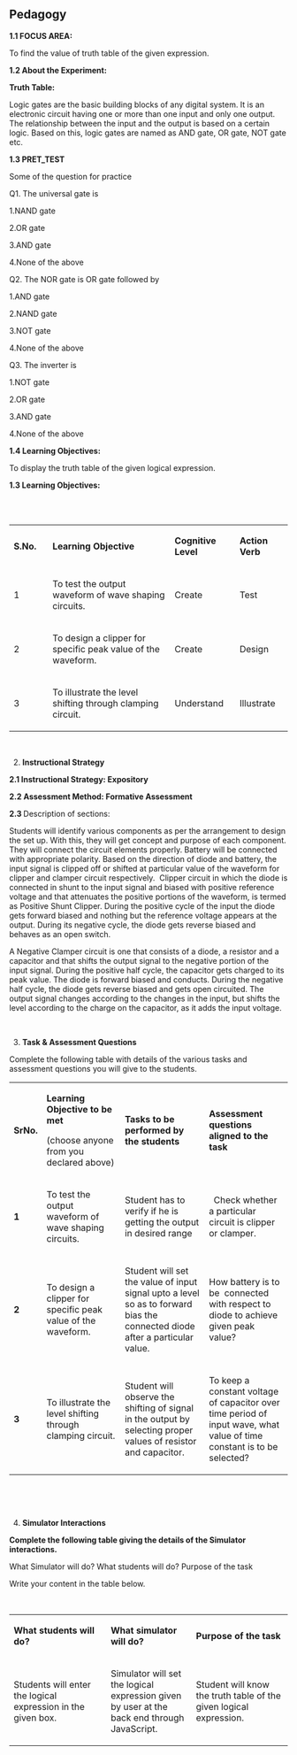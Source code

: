 ## Pedagogy
<p><strong>1.1</strong><strong> FOCUS AREA: </strong></p>
<p>To find the value of truth table of the given expression.</p>
<p><strong>1.2 About the Experiment: </strong></p>
<p><strong>Truth Table:</strong></p>
<p>Logic gates are the basic building blocks of any digital system.
It is an electronic circuit having one or more than one input and only one output. 
The relationship between the input and the output is based on a certain logic.
Based on this, logic gates are named as AND gate, OR gate, NOT gate etc.</p>
  <b> 1.3 PRET_TEST</b>
<P>
  <P>Some of the question  for practice</p>
Q1. The universal gate is</P>

<P>1.NAND gate</P>
<P>2.OR gate</P>
<P>3.AND gate</P>
<P>4.None of the above</P>
<P>Q2. The NOR gate is OR gate followed by</P>

<P>1.AND gate</P>
<P>2.NAND gate</P>
<P>3.NOT gate</P>
<P>4.None of the above</P>
<P>Q3. The inverter is</P>

<P>1.NOT gate</P>
<P>2.OR gate</P>
<P>3.AND gate</P>
<P>4.None of the above</P>





















<p><strong>1.4 Learning Objectives:</strong></p>
<p>To display the truth table of the given logical expression.</p>
<table width="708">
<tbody>
  <p><strong>1.3 Learning Objectives:</strong></p>
<p>&nbsp;</p>
<table width="612">
<tbody>
<tr>
<td width="68">
<p><strong>S.No.</strong></p>
</td>
<td width="334">
<p><strong>Learning Objective</strong></p>
</td>
<td width="115">
<p><strong>Cognitive Level</strong></p>
</td>
<td width="94">
<p><strong>Action Verb</strong></p>
</td>
</tr>
<tr>
<td width="68">
<p>1</p>
</td>
<td width="334">
<p>To test the output waveform of wave shaping circuits.</p>
</td>
<td width="115">
<p>Create</p>
</td>
<td width="94">
<p>Test</p>
</td>
</tr>
<tr>
<td width="68">
<p>2</p>
</td>
<td width="334">
<p>To design a clipper for specific peak value of the waveform.</p>
</td>
<td width="115">
<p>Create</p>
</td>
<td width="94">
<p>Design</p>
</td>
</tr>
<tr>
<td width="68">
<p>3</p>
</td>
<td width="334">
<p>To illustrate the level shifting through clamping circuit.</p>
</td>
<td width="115">
<p>Understand</p>
</td>
<td width="94">
<p>Illustrate</p>
</td>
</tr>
</tbody>
</table>
<p><strong>&nbsp;</strong></p>
<ol start="2">
<li><strong> Instructional Strategy </strong></li>
</ol>
<p><strong>2.1 Instructional Strategy: Expository</strong></p>
<p><strong>2.2 Assessment Method: Formative Assessment</strong></p>
<p><strong>2.3 </strong>Description of sections:</p>
<p>Students will identify various components as per the arrangement to design the set up. With this, they will get concept and purpose of each component. They will connect the circuit elements properly. Battery will be connected with appropriate polarity. Based on the direction of diode and battery, the input signal is clipped off or shifted at particular value of the waveform for clipper and clamper circuit respectively. &nbsp;Clipper circuit in which the diode is connected in shunt to the input signal and biased with positive reference voltage and that attenuates the positive portions of the waveform, is termed as&nbsp;Positive Shunt Clipper. During the positive cycle of the input the diode gets forward biased and nothing but the reference voltage appears at the output. During its negative cycle, the diode gets reverse biased and behaves as an open switch.&nbsp;</p>
<p>A Negative Clamper circuit is one that consists of a diode, a resistor and a capacitor and that shifts the output signal to the negative portion of the input signal. During the positive half cycle, the capacitor gets charged to its peak value. The diode is forward biased and conducts. During the negative half cycle, the diode gets reverse biased and gets open circuited. The output signal changes according to the changes in the input, but shifts the level according to the charge on the capacitor, as it adds the input voltage.</p>
<p>&nbsp;</p>
<ol start="3">
<li><strong> Task &amp; Assessment Questions</strong></li>
</ol>
<p>Complete the following table with details of the various tasks and assessment questions you will give to the students.</p>
<table width="708">
<tbody>
<tr>
<td width="32">
<p><strong>SrNo.</strong></p>
</td>
<td width="220">
<p><strong>Learning Objective to be met </strong></p>
<p>(choose anyone from you declared above)</p>
</td>
<td width="245">
<p><strong>Tasks to be performed by the students</strong></p>
</td>
<td width="211">
<p><strong>Assessment questions aligned to the task</strong></p>
</td>
</tr>
<tr>
<td width="32">
<p><strong>1</strong></p>
</td>
<td width="220">
<p>To test the output waveform of wave shaping circuits.</p>
</td>
<td width="245">
<p>Student has to verify if he is getting the output in desired range</p>
</td>
<td width="211">
<p>&nbsp; Check whether a particular circuit is clipper or clamper.</p>
</td>
</tr>
<tr>
<td width="32">
<p><strong>2</strong></p>
</td>
<td width="220">
<p>To design a clipper for specific peak value of the waveform.</p>
</td>
<td width="245">
<p>Student will set the value of input signal upto a level so as to forward bias the connected diode after a particular value.</p>
</td>
<td width="211">
<p>How battery is to be &nbsp;connected with respect to diode to achieve given peak value?</p>
</td>
</tr>
<tr>
<td width="32">
<p><strong>3</strong></p>
</td>
<td width="220">
<p>To illustrate the level shifting through clamping circuit.</p>
</td>
<td width="245">
<p>Student will observe the shifting of signal in the output by selecting proper values of resistor and capacitor.</p>
</td>
<td width="211">
<p>To keep a constant voltage of capacitor over time period of input wave, what value of time constant is to be selected?</p>
</td>
</tr>
</tbody>
</table>
<p>&nbsp;</p>
<p>&nbsp;</p>
<ol start="4">
<li><strong> Simulator Interactions</strong></li>
</ol>
<p><strong>Complete the following table giving the details of the Simulator interactions.</strong></p>
<p>What Simulator will do? What students will do? Purpose of the task</p>
<p>Write your content in the table below.</p>
<p>&nbsp;</p>
<table width="703">
<tbody>
<tr>
<td width="254">
<p><strong>What students will do?</strong></p>
</td>
<td width="204">
<p><strong>What simulator will do?</strong></p>
</td>
<td width="245">
<p><strong>Purpose of the task</strong></p>
</td>
</tr>
<tr>
<td width="254">
<p>Students will enter the logical expression in the given box.</p>
</td>
<td width="204">
<p>Simulator will set the logical expression given by user at the back end through JavaScript.</p>
</td>
<td width="245">
<p>Student will know the truth table of the given logical expression.</p>
</td>
</tr>
